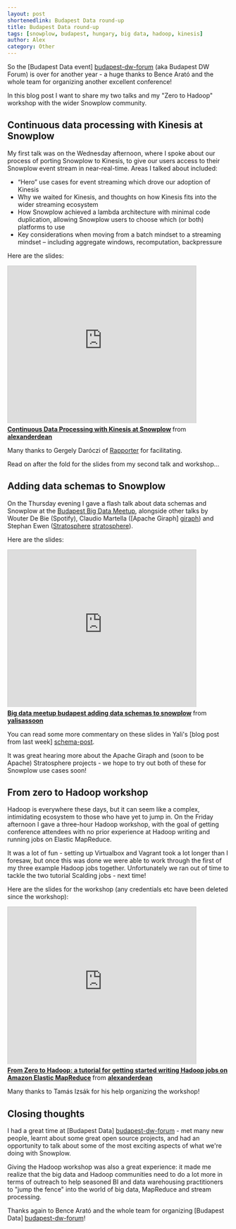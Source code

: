 ```yaml
---
layout: post
shortenedlink: Budapest Data round-up
title: Budapest Data round-up
tags: [snowplow, budapest, hungary, big data, hadoop, kinesis]
author: Alex
category: Other
---
```


So the [Budapest Data event] [budapest-dw-forum] (aka Budapest DW Forum) is over for another year - a huge thanks to Bence Arató and the whole team for organizing another excellent conference!

In this blog post I want to share my two talks and my "Zero to Hadoop" workshop with the wider Snowplow community.

<div class="html">
<h2><a name="kinesis">Continuous data processing with Kinesis at Snowplow</a></h2>
</div>

My first talk was on the Wednesday afternoon, where I spoke about our process of porting Snowplow to Kinesis, to give our users access to their Snowplow event stream in near-real-time. Areas I talked about included:

* “Hero” use cases for event streaming which drove our adoption of Kinesis
* Why we waited for Kinesis, and thoughts on how Kinesis fits into the wider streaming ecosystem
* How Snowplow achieved a lambda architecture with minimal code duplication, allowing Snowplow users to choose which (or both) platforms to use
* Key considerations when moving from a batch mindset to a streaming mindset – including aggregate windows, recomputation, backpressure

Here are the slides:

<iframe src="http://www.slideshare.net/slideshow/embed_code/35842830" width="427" height="356" frameborder="0" marginwidth="0" marginheight="0" scrolling="no" style="border:1px solid #CCC; border-width:1px 1px 0; margin-bottom:5px; max-width: 100%;" allowfullscreen> </iframe> <div style="margin-bottom:5px"> <strong> <a href="https://www.slideshare.net/alexanderdean/continuous-data-processing-with-kinesis-at-snowplow" title="Continuous Data Processing with Kinesis at Snowplow" target="_blank">Continuous Data Processing with Kinesis at Snowplow</a> </strong> from <strong><a href="http://www.slideshare.net/alexanderdean" target="_blank">alexanderdean</a></strong> </div>

Many thanks to Gergely Daróczi of [Rapporter](http://rapporter.net) for facilitating.

Read on after the fold for the slides from my second talk and workshop...

<!--more-->

<div class="html">
<h2><a name="schemas">Adding data schemas to Snowplow</a></h2>
</div>

On the Thursday evening I gave a flash talk about data schemas and Snowplow at the [Budapest Big Data Meetup][bbdm], alongside other talks by Wouter De Bie (Spotify), Claudio Martella ([Apache Giraph] [giraph]) and Stephan Ewen ([Stratosphere] [stratosphere]).

Here are the slides:

<iframe src="http://www.slideshare.net/slideshow/embed_code/35561513" width="427" height="356" frameborder="0" marginwidth="0" marginheight="0" scrolling="no" style="border:1px solid #CCC; border-width:1px 1px 0; margin-bottom:5px; max-width: 100%;" allowfullscreen> </iframe> <div style="margin-bottom:5px"> <strong> <a href="https://www.slideshare.net/yalisassoon/big-data-meetup-budapest-adding-data-schemas-to-snowplow" title="Big data meetup budapest adding data schemas to snowplow" target="_blank">Big data meetup budapest adding data schemas to snowplow</a> </strong> from <strong><a href="http://www.slideshare.net/yalisassoon" target="_blank">yalisassoon</a></strong> </div>

You can read some more commentary on these slides in Yali's [blog post from last week] [schema-post].

It was great hearing more about the Apache Giraph and (soon to be Apache) Stratosphere projects - we hope to try out both of these for Snowplow use cases soon!

<div class="html">
<h2><a name="workshop">From zero to Hadoop workshop</a></h2>
</div>

Hadoop is everywhere these days, but it can seem like a complex, intimidating ecosystem to those who have yet to jump in. On the Friday afternoon I gave a three-hour Hadoop workshop, with the goal of getting conference attendees with no prior experience at Hadoop writing and running jobs on Elastic MapReduce.

It was a lot of fun - setting up Virtualbox and Vagrant took a lot longer than I foresaw, but once this was done we were able to work through the first of my three example Hadoop jobs together. Unfortunately we ran out of time to tackle the two tutorial Scalding jobs - next time!

Here are the slides for the workshop (any credentials etc have been deleted since the workshop):

<iframe src="http://www.slideshare.net/slideshow/embed_code/35842664" width="427" height="356" frameborder="0" marginwidth="0" marginheight="0" scrolling="no" style="border:1px solid #CCC; border-width:1px 1px 0; margin-bottom:5px; max-width: 100%;" allowfullscreen> </iframe> <div style="margin-bottom:5px"> <strong> <a href="https://www.slideshare.net/alexanderdean/from-zero-to-hadoop" title="From Zero to Hadoop: a tutorial for getting started writing Hadoop jobs on Amazon Elastic MapReduce" target="_blank">From Zero to Hadoop: a tutorial for getting started writing Hadoop jobs on Amazon Elastic MapReduce</a> </strong> from <strong><a href="http://www.slideshare.net/alexanderdean" target="_blank">alexanderdean</a></strong> </div>

Many thanks to Tamás Izsák for his help organizing the workshop!

<div class="html">
<h2><a name="conclusion">Closing thoughts</a></h2>
</div>

I had a great time at [Budapest Data] [budapest-dw-forum] - met many new people, learnt about some great open source projects, and had an opportunity to talk about some of the most exciting aspects of what we're doing with Snowplow.

Giving the Hadoop workshop was also a great experience: it made me realize that the big data and Hadoop communities need to do a lot more in terms of outreach to help seasoned BI and data warehousing practitioners to "jump the fence" into the world of big data, MapReduce and stream processing.

Thanks again to Bence Arató and the whole team for organizing [Budapest Data] [budapest-dw-forum]!

[budapest-dw-forum]: http://2014.budapestdwforum.com/
[budapest-talks]: http://2014.budapestdwforum.com/talks/#alexdean

[bbdm]: http://www.meetup.com/Big-Data-Meetup-Budapest/events/186924342/

[giraph]: https://giraph.apache.org/
[stratosphere]: http://stratosphere.eu/
[schema-post]: /blog/2014/06/06/making-snowplow-schemas-flexible-a-technical-approach/
